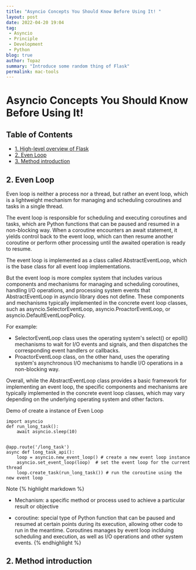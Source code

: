 ```yaml
---
title: "Asyncio Concepts You Should Know Before Using It! "
layout: post
date: 2022-04-20 19:04
tag:
 - Asyncio
 - Principle
 - Development
 - Python
blog: true
author: Topaz
summary: "Introduce some random thing of Flask"
permalink: mac-tools
---
```



<h1 class="title"> Asyncio Concepts You Should Know Before Using It! </h1>

<h2> Table of Contents </h2>

- [1. High-level overview of Flask](#c1)
- [2. Even Loop](#c2)
- [3. Method introduction](#c3)




<h2 id="c2"> 2. Even Loop </h2>
Even loop is neither a process nor a thread, but rather an event loop, which is a lightweight mechanism for managing and scheduling coroutines and tasks in a single thread.

The event loop is responsible for scheduling and executing coroutines and tasks, which are Python functions that can be paused and resumed in a non-blocking way. When a coroutine encounters an await statement, it yields control back to the event loop, which can then resume another coroutine or perform other processing until the awaited operation is ready to resume.

The event loop is implemented as a class called AbstractEventLoop, which is the base class for all event loop implementations.

But the event loop is more complex system that includes various components and mechanisms for managing and scheduling coroutines, handling I/O operations, and processing system events that AbstractEventLoop in asyncio library does not define. These components and mechanisms typically implemented in the concrete event loop classes, such as asyncio.SelectorEventLoop, asyncio.ProactorEventLoop, or asyncio.DefaultEventLoopPolicy.

For example:
- SelectorEventLoop class uses the operating system's select() or epoll() mechanisms to wait for I/O events and signals, and then dispatches the corresponding event handlers or callbacks.
- ProactorEventLoop class, on the other hand, uses the operating system's asynchronous I/O mechanisms to handle I/O operations in a non-blocking way.

Overall, while the AbstractEventLoop class provides a basic framework for implementing an event loop, the specific components and mechanisms are typically implemented in the concrete event loop classes, which may vary depending on the underlying operating system and other factors.


Demo of create a instance of Even Loop
```
import asyncio
def run_long_task():
    await asyncio.sleep(10)


@app.route('/long_task')
async def long_task_api():
    loop = asyncio.new_event_loop() # create a new event loop instance  
    asyncio.set_event_loop(loop)  # set the event loop for the current thread
    loop.create_task(run_long_task()) # run the coroutine using the new event loop
```

Note
{% highlight markdown %}
- Mechanism: a specific method or process used to achieve a particular result or objective

- coroutine: special type of Python function that can be paused and resumed at certain points during its execution, allowing other code to run in the meantime.  Coroutines manages by event loop inclduing scheduling and execution, as well as I/O operations and other system events.
{% endhighlight %}




<h2 id="c2"> 2. Method introduction </h2>
